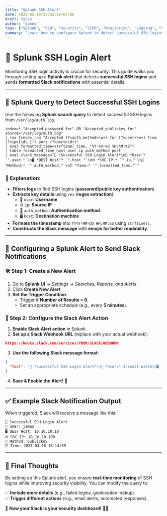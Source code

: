 ```yaml
---
title: "Splunk SSH Alert"
date: 2025-03-16T22:52:55+07:00
draft: false
author: "James"
tags: ["Splunk", "SSH", "Security", "SIEM", "Monitoring", "Logging", "Slack Alerts", "Cybersecurity", "Automation", "Incident Response"]
summary: "Learn how to configure Splunk to detect successful SSH logins and send formatted alerts to Slack."
---
```


# 🚀 Splunk SSH Login Alert

Monitoring SSH login activity is crucial for security. This guide walks you through setting up a **Splunk alert** that detects **successful SSH logins** and sends **formatted Slack notifications** with essential details.

---

## 🎯 Splunk Query to Detect Successful SSH Logins

Use the following **Splunk search query** to detect successful SSH logins from `/var/log/auth.log`.

```spl
index=* "Accepted password for" OR "Accepted publickey for" source="/var/log/auth.log" 
| rex field=_raw "Accepted (?<auth_method>\w+) for (?<user>\w+) from (?<ip>[\d\.]+) port (?<port>\d+)"   
| eval formatted_time=strftime(_time, "%Y-%m-%d %H:%M:%S") 
| table formatted_time host user ip auth_method port  
| eval slack_message="🚀 *Successful SSH Login Alert*\n👤 *User:* `".user."`\n🖥️ *DEST Host:* `".host."`\n🌐 *SRC IP:* `".ip."`\n🔑 *Method:* `".auth_method."`\n⏰ *Time:* `".formatted_time."`"
```

### 📝 Explanation:
- **Filters logs** to find SSH logins (**password/public key authentication**).
- **Extracts key details** using `rex` (**regex extraction**):  
  - 👤 `user`: **Username**  
  - 🌐 `ip`: **Source IP**  
  - 🔑 `auth_method`: **Authentication method**  
  - 🖥️ `host`: **Destination machine**  
- **Formats the timestamp** into `YYYY-MM-DD HH:MM:SS` using `strftime()`.
- **Constructs the Slack message** with **emojis for better readability**.

---

## 🔔 Configuring a Splunk Alert to Send Slack Notifications

### 🛠️ Step 1: Create a New Alert
1. Go to **Splunk UI** → *Settings* → *Searches, Reports, and Alerts*.
2. Click **Create New Alert**.
3. **Set the Trigger Condition**:  
   - Trigger if **Number of Results > 0**.
   - Set an appropriate schedule (e.g., every **5 minutes**).

### 🔗 Step 2: Configure the Slack Alert Action
1. **Enable Slack Alert action** in Splunk.
2. **Set up a Slack Webhook URL** (replace with your actual webhook):

```json
https://hooks.slack.com/services/YOUR/SLACK/WEBHOOK
```

3. **Use the following Slack message format**:

```json
{
  "text": "🚀 *Successful SSH Login Alert*\n👤 *User:* $result.user$\n🖥️ *DEST Host:* $result.host$\n🌐 *SRC IP:* $result.ip$\n🔑 *Method:* $result.auth_method$\n⏰ *Time:* $result.formatted_time$"
}
```

4. **Save & Enable the Alert!** 🎉

---

## ✅ Example Slack Notification Output

When triggered, Slack will receive a message like this:

```
🚀 Successful SSH Login Alert  
👤 User: james  
🖥️ DEST Host: 10.10.10.10  
🌐 SRC IP: 10.10.10.100  
🔑 Method: publickey  
⏰ Time: 2025-03-16 15:14:59  
```

---

## 🎯 Final Thoughts

By setting up this Splunk alert, you ensure **real-time monitoring** of SSH logins while improving security visibility. You can modify the query to:

✅ **Include more details** (e.g., failed logins, geolocation lookup).  
✅ **Trigger different actions** (e.g., email alerts, automated responses).  

🔹 **Now your Slack is your security dashboard!** 🚀🔐